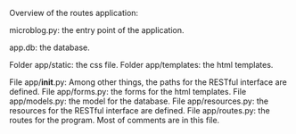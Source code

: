 Overview of the routes application:

microblog.py: the entry point of the application.

app.db: the database.

Folder app/static: the css file.
Folder app/templates: the html templates.

File app/__init__.py: Among other things, the paths for the RESTful interface are defined.
File app/forms.py: the forms for the html templates.
File app/models.py: the model for the database.
File app/resources.py: the resources for the RESTful interface are defined.
File app/routes.py: the routes for the program. Most of comments are in this file.



